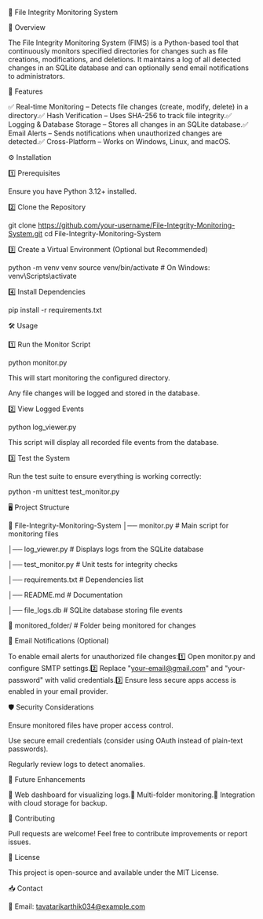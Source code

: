 📁 File Integrity Monitoring System

📌 Overview

The File Integrity Monitoring System (FIMS) is a Python-based tool that continuously monitors specified directories for changes such as file creations, modifications, and deletions. It maintains a log of all detected changes in an SQLite database and can optionally send email notifications to administrators.

🚀 Features

✅ Real-time Monitoring – Detects file changes (create, modify, delete) in a directory.✅ Hash Verification – Uses SHA-256 to track file integrity.✅ Logging & Database Storage – Stores all changes in an SQLite database.✅ Email Alerts – Sends notifications when unauthorized changes are detected.✅ Cross-Platform – Works on Windows, Linux, and macOS.

⚙️ Installation

1️⃣ Prerequisites

Ensure you have Python 3.12+ installed.

2️⃣ Clone the Repository

git clone https://github.com/your-username/File-Integrity-Monitoring-System.git
cd File-Integrity-Monitoring-System

3️⃣ Create a Virtual Environment (Optional but Recommended)

python -m venv venv
source venv/bin/activate  # On Windows: venv\Scripts\activate

4️⃣ Install Dependencies

pip install -r requirements.txt

🛠️ Usage

1️⃣ Run the Monitor Script

python monitor.py

This will start monitoring the configured directory.

Any file changes will be logged and stored in the database.

2️⃣ View Logged Events

python log_viewer.py

This script will display all recorded file events from the database.

3️⃣ Test the System

Run the test suite to ensure everything is working correctly:

python -m unittest test_monitor.py

🖥️ Project Structure

📂 File-Integrity-Monitoring-System
│── monitor.py           # Main script for monitoring files

│── log_viewer.py        # Displays logs from the SQLite database

│── test_monitor.py      # Unit tests for integrity checks

│── requirements.txt     # Dependencies list

│── README.md            # Documentation

│── file_logs.db         # SQLite database storing file events

🔹 monitored_folder/    # Folder being monitored for changes


📩 Email Notifications (Optional)

To enable email alerts for unauthorized file changes:1️⃣ Open monitor.py and configure SMTP settings.2️⃣ Replace "your-email@gmail.com" and "your-password" with valid credentials.3️⃣ Ensure less secure apps access is enabled in your email provider.

🛡️ Security Considerations

Ensure monitored files have proper access control.

Use secure email credentials (consider using OAuth instead of plain-text passwords).

Regularly review logs to detect anomalies.

🌆 Future Enhancements

🔹 Web dashboard for visualizing logs.🔹 Multi-folder monitoring.🔹 Integration with cloud storage for backup.

🤝 Contributing

Pull requests are welcome! Feel free to contribute improvements or report issues.

📄 License

This project is open-source and available under the MIT License.

📥 Contact

📧 Email: tavatarikarthik034@example.com
